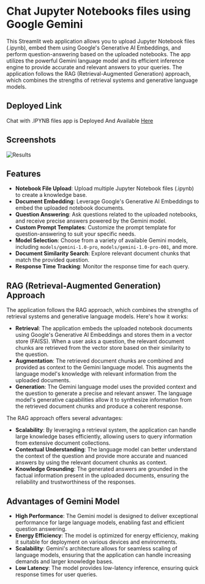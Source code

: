 # Chat Jupyter Notebooks files using Google Gemini

This Streamlit web application allows you to upload Jupyter Notebook files (.ipynb), embed them using Google's Generative AI Embeddings, and perform question-answering based on the uploaded notebooks. The app utilizes the powerful Gemini language model and its efficient inference engine to provide accurate and relevant answers to your queries. The application follows the RAG (Retrieval-Augmented Generation) approach, which combines the strengths of retrieval systems and generative language models.

## Deployed Link

Chat with .IPYNB files app is Deployed And Available [Here](https://huggingface.co/spaces/Parthiban97/Chat_With_IPYNB_Files)

## Screenshots

![Results](![Capture](https://github.com/Parthiban-R-3997/Chat_Groq_Document_Q_A/assets/26496805/e7ccdc0a-82e5-4ef2-92b5-b03dc24d519c))


## Features

- **Notebook File Upload**: Upload multiple Jupyter Notebook files (.ipynb) to create a knowledge base.
- **Document Embedding**: Leverage Google's Generative AI Embeddings to embed the uploaded notebook documents.
- **Question Answering**: Ask questions related to the uploaded notebooks, and receive precise answers powered by the Gemini model.
- **Custom Prompt Templates**: Customize the prompt template for question-answering to suit your specific needs.
- **Model Selection**: Choose from a variety of available Gemini models, including `models/gemini-1.0-pro`, `models/gemini-1.0-pro-001`, and more.
- **Document Similarity Search**: Explore relevant document chunks that match the provided question.
- **Response Time Tracking**: Monitor the response time for each query.

## RAG (Retrieval-Augmented Generation) Approach

The application follows the RAG approach, which combines the strengths of retrieval systems and generative language models. Here's how it works:

- **Retrieval**: The application embeds the uploaded notebook documents using Google's Generative AI Embeddings and stores them in a vector store (FAISS). When a user asks a question, the relevant document chunks are retrieved from the vector store based on their similarity to the question.
- **Augmentation**: The retrieved document chunks are combined and provided as context to the Gemini language model. This augments the language model's knowledge with relevant information from the uploaded documents.
- **Generation**: The Gemini language model uses the provided context and the question to generate a precise and relevant answer. The language model's generative capabilities allow it to synthesize information from the retrieved document chunks and produce a coherent response.

The RAG approach offers several advantages:

- **Scalability**: By leveraging a retrieval system, the application can handle large knowledge bases efficiently, allowing users to query information from extensive document collections.
- **Contextual Understanding**: The language model can better understand the context of the question and provide more accurate and nuanced answers by using the relevant document chunks as context.
- **Knowledge Grounding**: The generated answers are grounded in the factual information present in the uploaded documents, ensuring the reliability and trustworthiness of the responses.

## Advantages of Gemini Model

- **High Performance**: The Gemini model is designed to deliver exceptional performance for large language models, enabling fast and efficient question answering.
- **Energy Efficiency**: The model is optimized for energy efficiency, making it suitable for deployment on various devices and environments.
- **Scalability**: Gemini's architecture allows for seamless scaling of language models, ensuring that the application can handle increasing demands and larger knowledge bases.
- **Low Latency**: The model provides low-latency inference, ensuring quick response times for user queries.




